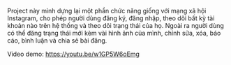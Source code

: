 Project này mình dựng lại một phần chức năng giống với mạng xã hội Instagram, cho phép người dùng đăng ký, đăng nhập, theo dõi bất kỳ tài khoản nào trên hệ thống và theo dõi trạng thái của họ. 
Ngoài ra người dùng có thể đăng trạng thái mới kèm vài hình ảnh của mình, chỉnh sửa, xóa, báo cáo, bình luận và chia sẻ bài đăng.

Video demo: https://youtu.be/w1GP5W6oEmg
